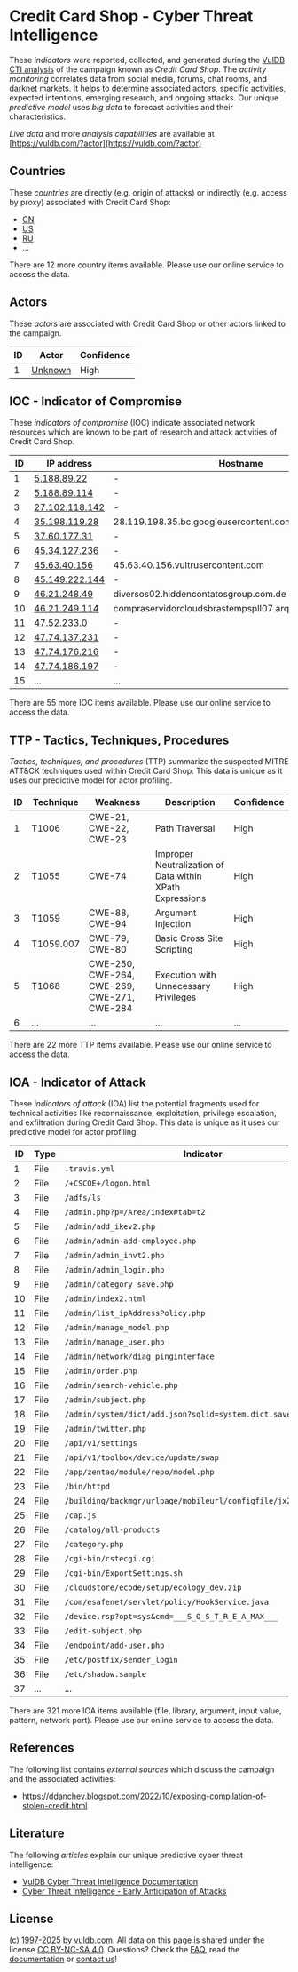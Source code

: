 # Credit Card Shop - Cyber Threat Intelligence

These _indicators_ were reported, collected, and generated during the [VulDB CTI analysis](https://vuldb.com/?kb.cti) of the campaign known as _Credit Card Shop_. The _activity monitoring_ correlates data from social media, forums, chat rooms, and darknet markets. It helps to determine associated actors, specific activities, expected intentions, emerging research, and ongoing attacks. Our unique _predictive model_ uses _big data_ to forecast activities and their characteristics.

_Live data_ and more _analysis capabilities_ are available at [https://vuldb.com/?actor](https://vuldb.com/?actor)

## Countries

These _countries_ are directly (e.g. origin of attacks) or indirectly (e.g. access by proxy) associated with Credit Card Shop:

* [CN](https://vuldb.com/?country.cn)
* [US](https://vuldb.com/?country.us)
* [RU](https://vuldb.com/?country.ru)
* ...

There are 12 more country items available. Please use our online service to access the data.

## Actors

These _actors_ are associated with Credit Card Shop or other actors linked to the campaign.

ID | Actor | Confidence
-- | ----- | ----------
1 | [Unknown](https://vuldb.com/?actor.unknown) | High

## IOC - Indicator of Compromise

These _indicators of compromise_ (IOC) indicate associated network resources which are known to be part of research and attack activities of Credit Card Shop.

ID | IP address | Hostname | Actor | Confidence
-- | ---------- | -------- | ----- | ----------
1 | [5.188.89.22](https://vuldb.com/?ip.5.188.89.22) | - | [Unknown](https://vuldb.com/?actor.unknown) | High
2 | [5.188.89.114](https://vuldb.com/?ip.5.188.89.114) | - | [Unknown](https://vuldb.com/?actor.unknown) | High
3 | [27.102.118.142](https://vuldb.com/?ip.27.102.118.142) | - | [Unknown](https://vuldb.com/?actor.unknown) | High
4 | [35.198.119.28](https://vuldb.com/?ip.35.198.119.28) | 28.119.198.35.bc.googleusercontent.com | [Unknown](https://vuldb.com/?actor.unknown) | Medium
5 | [37.60.177.31](https://vuldb.com/?ip.37.60.177.31) | - | [Unknown](https://vuldb.com/?actor.unknown) | High
6 | [45.34.127.236](https://vuldb.com/?ip.45.34.127.236) | - | [Unknown](https://vuldb.com/?actor.unknown) | High
7 | [45.63.40.156](https://vuldb.com/?ip.45.63.40.156) | 45.63.40.156.vultrusercontent.com | [Unknown](https://vuldb.com/?actor.unknown) | Medium
8 | [45.149.222.144](https://vuldb.com/?ip.45.149.222.144) | - | [Unknown](https://vuldb.com/?actor.unknown) | High
9 | [46.21.248.49](https://vuldb.com/?ip.46.21.248.49) | diversos02.hiddencontatosgroup.com.de | [Unknown](https://vuldb.com/?actor.unknown) | High
10 | [46.21.249.114](https://vuldb.com/?ip.46.21.249.114) | compraservidorcloudsbrastempspll07.arquivospessoalpr.net | [Unknown](https://vuldb.com/?actor.unknown) | High
11 | [47.52.233.0](https://vuldb.com/?ip.47.52.233.0) | - | [Unknown](https://vuldb.com/?actor.unknown) | High
12 | [47.74.137.231](https://vuldb.com/?ip.47.74.137.231) | - | [Unknown](https://vuldb.com/?actor.unknown) | High
13 | [47.74.176.216](https://vuldb.com/?ip.47.74.176.216) | - | [Unknown](https://vuldb.com/?actor.unknown) | High
14 | [47.74.186.197](https://vuldb.com/?ip.47.74.186.197) | - | [Unknown](https://vuldb.com/?actor.unknown) | High
15 | ... | ... | ... | ...

There are 55 more IOC items available. Please use our online service to access the data.

## TTP - Tactics, Techniques, Procedures

_Tactics, techniques, and procedures_ (TTP) summarize the suspected MITRE ATT&CK techniques used within Credit Card Shop. This data is unique as it uses our predictive model for actor profiling.

ID | Technique | Weakness | Description | Confidence
-- | --------- | -------- | ----------- | ----------
1 | T1006 | CWE-21, CWE-22, CWE-23 | Path Traversal | High
2 | T1055 | CWE-74 | Improper Neutralization of Data within XPath Expressions | High
3 | T1059 | CWE-88, CWE-94 | Argument Injection | High
4 | T1059.007 | CWE-79, CWE-80 | Basic Cross Site Scripting | High
5 | T1068 | CWE-250, CWE-264, CWE-269, CWE-271, CWE-284 | Execution with Unnecessary Privileges | High
6 | ... | ... | ... | ...

There are 22 more TTP items available. Please use our online service to access the data.

## IOA - Indicator of Attack

These _indicators of attack_ (IOA) list the potential fragments used for technical activities like reconnaissance, exploitation, privilege escalation, and exfiltration during Credit Card Shop. This data is unique as it uses our predictive model for actor profiling.

ID | Type | Indicator | Confidence
-- | ---- | --------- | ----------
1 | File | `.travis.yml` | Medium
2 | File | `/+CSCOE+/logon.html` | High
3 | File | `/adfs/ls` | Medium
4 | File | `/admin.php?p=/Area/index#tab=t2` | High
5 | File | `/admin/add_ikev2.php` | High
6 | File | `/admin/admin-add-employee.php` | High
7 | File | `/admin/admin_invt2.php` | High
8 | File | `/admin/admin_login.php` | High
9 | File | `/admin/category_save.php` | High
10 | File | `/admin/index2.html` | High
11 | File | `/admin/list_ipAddressPolicy.php` | High
12 | File | `/admin/manage_model.php` | High
13 | File | `/admin/manage_user.php` | High
14 | File | `/admin/network/diag_pinginterface` | High
15 | File | `/admin/order.php` | High
16 | File | `/admin/search-vehicle.php` | High
17 | File | `/admin/subject.php` | High
18 | File | `/admin/system/dict/add.json?sqlid=system.dict.save` | High
19 | File | `/admin/twitter.php` | High
20 | File | `/api/v1/settings` | High
21 | File | `/api/v1/toolbox/device/update/swap` | High
22 | File | `/app/zentao/module/repo/model.php` | High
23 | File | `/bin/httpd` | Medium
24 | File | `/building/backmgr/urlpage/mobileurl/configfile/jx2_config.ini` | High
25 | File | `/cap.js` | Low
26 | File | `/catalog/all-products` | High
27 | File | `/category.php` | High
28 | File | `/cgi-bin/cstecgi.cgi` | High
29 | File | `/cgi-bin/ExportSettings.sh` | High
30 | File | `/cloudstore/ecode/setup/ecology_dev.zip` | High
31 | File | `/com/esafenet/servlet/policy/HookService.java` | High
32 | File | `/device.rsp?opt=sys&cmd=___S_O_S_T_R_E_A_MAX___` | High
33 | File | `/edit-subject.php` | High
34 | File | `/endpoint/add-user.php` | High
35 | File | `/etc/postfix/sender_login` | High
36 | File | `/etc/shadow.sample` | High
37 | ... | ... | ...

There are 321 more IOA items available (file, library, argument, input value, pattern, network port). Please use our online service to access the data.

## References

The following list contains _external sources_ which discuss the campaign and the associated activities:

* https://ddanchev.blogspot.com/2022/10/exposing-compilation-of-stolen-credit.html

## Literature

The following _articles_ explain our unique predictive cyber threat intelligence:

* [VulDB Cyber Threat Intelligence Documentation](https://vuldb.com/?kb.cti)
* [Cyber Threat Intelligence - Early Anticipation of Attacks](https://www.scip.ch/en/?labs.20201022)

## License

(c) [1997-2025](https://vuldb.com/?kb.changelog) by [vuldb.com](https://vuldb.com/?kb.about). All data on this page is shared under the license [CC BY-NC-SA 4.0](https://creativecommons.org/licenses/by-nc-sa/4.0/). Questions? Check the [FAQ](https://vuldb.com/?kb.faq), read the [documentation](https://vuldb.com/?kb) or [contact us](https://vuldb.com/?contact)!
